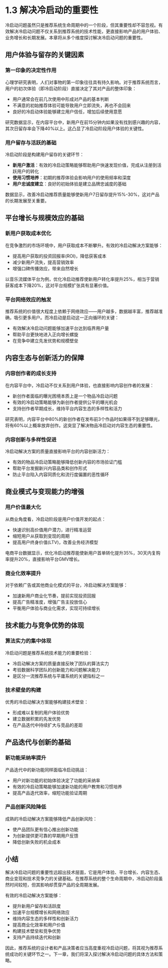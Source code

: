 # 1.3 解决冷启动的重要性

冷启动问题虽然只是推荐系统生命周期中的一个阶段，但其重要性却不容忽视。有效解决冷启动问题不仅关系到推荐系统的技术性能，更直接影响产品的用户体验、业务增长和长期发展。本章将从多个维度探讨解决冷启动问题的重要性。

## 用户体验与留存的关键因素

### 第一印象的决定性作用

心理学研究表明，人们对事物的第一印象往往具有持久影响。对于推荐系统而言，用户的初次体验（即冷启动阶段）直接决定了其对产品的整体印象：

- 用户通常会在前几次使用中形成对产品的基本判断
- 不满意的初始推荐体验可能导致用户立即流失，再也不会回来
- 良好的冷启动体验能够建立用户信任，增加后续使用意愿

研究数据显示，在内容平台中，新用户在前15分钟内如果没有找到感兴趣的内容，其次日留存率会下降40%以上。这凸显了冷启动阶段用户体验的关键性。

### 用户留存与活跃的基础

冷启动阶段是构建用户留存的关键环节：

- **新用户激活**：有效的冷启动策略能够帮助用户快速发现价值，完成从注册到活跃用户的转化
- **使用习惯培养**：初期的推荐体验会影响用户的使用频率和深度
- **用户忠诚度建立**：良好的初始体验是建立品牌忠诚度的基础

数据显示，改善冷启动推荐质量能够使新用户7日留存提升15%-30%，这对产品的长期发展至关重要。

## 平台增长与规模效应的基础

### 新用户获取成本优化

在竞争激烈的市场环境中，用户获取成本不断攀升。有效的冷启动解决方案能够：

- 提高用户获取的投资回报率(ROI)，降低获客成本
- 减少新用户流失，提高营销效率
- 增强口碑传播效应，带来自然增长

以音乐流媒体平台为例，优化冷启动推荐使新用户转化率提升25%，相当于营销获客成本下降20%，这对平台规模扩张具有显著价值。

### 平台网络效应的触发

推荐系统的价值很大程度上依赖于网络效应——用户越多，数据越丰富，推荐越准确，吸引更多用户。而冷启动是启动这一正向循环的关键：

- 有效解决冷启动问题能够加速平台达到临界用户量
- 帮助平台更快地进入正向增长螺旋
- 在竞争中建立先发优势和规模壁垒

## 内容生态与创新活力的保障

### 内容创作者的成长支持

在内容平台中，冷启动不仅关系到用户体验，也直接影响内容创作者的发展：

- 新创作者面临的曝光困境本质上是一个物品冷启动问题
- 有效的冷启动策略能够为新创作者提供公平的曝光机会
- 支持创作者早期成长，维持平台内容生态的多样性和活力

研究表明，内容平台中80%的新创作者在发布前3个作品时如果得不到足够曝光，将有60%以上概率放弃创作。这突显了解决物品冷启动对内容生态的重要性。

### 内容创新与多样性促进

冷启动解决方案的质量直接影响平台的内容创新活力：

- 有效的物品冷启动策略能够降低创新内容的市场验证门槛
- 帮助平台发掘新兴内容品类和创作形式
- 防止平台陷入内容同质化和流行度偏置的恶性循环

## 商业模式与变现能力的增强

### 用户价值最大化

从商业角度看，冷启动阶段是用户价值开发的起点：

- 快速识别高价值用户潜力，进行精准运营
- 缩短用户从获取到变现的周期
- 提高用户终身价值(LTV)，改善业务经济模型

电商平台数据显示，优化冷启动推荐能使新用户首单转化提升35%，30天内复购率提升20%，直接影响平台GMV增长。

### 商业化效率提升

对于依赖广告或其他商业化模式的平台，冷启动解决方案能够：

- 加速新用户商业化节奏，提前实现投资回报
- 提高广告精准度，增强广告主投放信心
- 平衡用户体验与商业化需求，实现可持续增长

## 技术能力与竞争优势的体现

### 算法实力的集中体现

冷启动问题是推荐系统技术能力的重要检验：

- 冷启动解决方案的质量直接反映了团队的算法实力
- 考验数据科学团队的创新能力和问题解决能力
- 是区分一流推荐系统与平庸系统的关键指标之一

### 技术壁垒的构建

优秀的冷启动解决方案能够构建技术壁垒：

- 形成难以复制的用户体验优势
- 建立数据积累的先发优势
- 在产品迭代中持续扩大与竞品的差距

## 产品迭代与创新的基础

### 新功能采纳率提升

产品迭代中的新功能同样面临冷启动挑战：

- 用户对新功能的初始体验决定了功能的采纳率
- 有效的冷启动策略能够加速新功能的用户教育和习惯培养
- 提高产品迭代效率，缩短功能验证周期

### 产品创新风险降低

成熟的冷启动解决方案能够降低产品创新风险：

- 使产品团队更有信心推出创新功能
- 为创新提供更可靠的早期用户反馈
- 降低创新失败的机会成本

## 小结

解决冷启动问题的重要性远超出技术层面，它是用户体验、平台增长、内容生态、商业变现和技术竞争力的关键基础。在推荐系统的整个生命周期中，冷启动阶段虽然时间较短，但其影响却贯穿产品的全周期发展。

有效的冷启动解决方案能够：

- 提升新用户留存和活跃度
- 加速平台规模增长和网络效应
- 维持内容生态的多样性和创新活力
- 提高商业化效率和用户价值
- 构建技术壁垒和竞争优势
- 支持产品持续迭代和创新

因此，推荐系统的设计者和产品决策者应当高度重视冷启动问题，将其视为推荐系统成功的关键环节之一。下一章，我们将深入探讨解决冷启动问题的具体方法和策略。